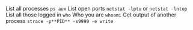 List all processes `ps aux`
List open ports `netstat -lptu` or `netstat -lntup`
List all those logged in `who`
Who you are `whoami`
Get output of another process `strace -p**PID** -s9999 -e write`
